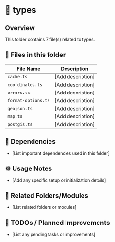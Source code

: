 # 📂 types

## Overview
This folder contains 7 file(s) related to types.

## 📄 Files in this folder

| File Name | Description |
|-----------|-------------|
| `cache.ts` | [Add description] |
| `coordinates.ts` | [Add description] |
| `errors.ts` | [Add description] |
| `format-options.ts` | [Add description] |
| `geojson.ts` | [Add description] |
| `map.ts` | [Add description] |
| `postgis.ts` | [Add description] |

## 🔗 Dependencies
- [List important dependencies used in this folder]

## ⚙️ Usage Notes
- [Add any specific setup or initialization details]

## 🔄 Related Folders/Modules
- [List related folders or modules]

## 🚧 TODOs / Planned Improvements
- [List any pending tasks or improvements]
